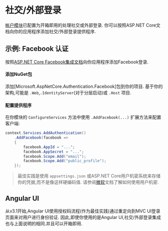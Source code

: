 # 社交/外部登录


[帐户模块](../Modules/Account.md)已配置为开箱即用的处理社交或外部登录. 你可以按照ASP.NET Core文档向你的应用程序添加社交/外部登录提供程序.

## 示例: Facebook 认证

按照[ASP.NET Core Facebook集成文档](https://docs.microsoft.com/zh-cn/aspnet/core/security/authentication/social/facebook-logins)向你应用程序添加Facebook登录.

#### 添加NuGet包

添加[Microsoft.AspNetCore.Authentication.Facebook]包到你的项目. 基于你的架构,可能是 `.Web`,`.IdentityServer`(对于分层启动)或 `.Host` 项目.

#### 配置提供程序

在你模块的 `ConfigureServices` 方法中使用 `.AddFacebook(...)` 扩展方法来配置客户端:

````csharp
context.Services.AddAuthentication()
    .AddFacebook(facebook =>
    {
        facebook.AppId = "...";
        facebook.AppSecret = "...";
        facebook.Scope.Add("email");
        facebook.Scope.Add("public_profile");
    });
````

> 最佳实践是使用 `appsettings.json` 或ASP.NET Core用户机密系统来存储你的凭据,而不是像这样硬编码值. 请参阅[微软](https://docs.microsoft.com/en-us/aspnet/core/security/authentication/social/facebook-logins)文档了解如何使用用户机密.

## Angular UI

从v3.1开始,Angular UI使用授权码流程(作为最佳实践)通过重定向到MVC UI登录页面来对用户进行身份验证. 因此,即使你使用的是Angular UI,社交/外部登录集成也与上面说明的相同.并且可以开箱即用.